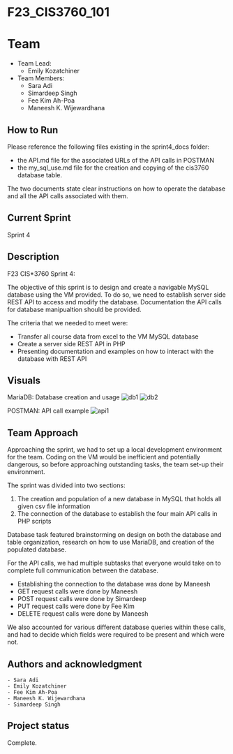 # F23_CIS3760_101

# Team

-   Team Lead:
    -   Emily Kozatchiner
-   Team Members:
    -   Sara Adi
    -   Simardeep Singh
    -   Fee Kim Ah-Poa
    -   Maneesh K. Wijewardhana

## How to Run
Please reference the following files existing in the sprint4_docs folder:
-   the API.md file for the associated URLs of the API calls in POSTMAN
-   the my_sql_use.md file for the creation and copying of the cis3760 database table.

The two documents state clear instructions on how to operate the database and all the API calls associated with them.

## Current Sprint

Sprint 4

## Description

F23 CIS\*3760 Sprint 4:

The objective of this sprint is to design and create a navigable MySQL database using the VM provided. To do so, we need to establish server side REST API to access and modify the database. Documentation the API calls for database manipualtion should be provided. 


The criteria that we needed to meet were:
-   Transfer all course data from excel to the VM MySQL database
-   Create a server side REST API in PHP
-   Presenting documentation and examples on how to interact with the database with REST API

## Visuals
MariaDB: Database creation and usage
![db1](https://gitlab.socs.uoguelph.ca/cis3760_f23/f23_cis3760_101/-/blob/sprint4/sprint4/Images/MicrosoftTeams-image__7_.png) 
![db2](\f23_cis3760_101\sprint4\Images\MicrosoftTeams-image__8_.png)

POSTMAN: API call example
![api1](\f23_cis3760_101\sprint4\Images\APICallExample.png)




## Team Approach
Approaching the sprint, we had to set up a local development environment for the team. Coding on the VM would be inefficient and potentially dangerous, so before approaching outstanding tasks, the team set-up their environment.

The sprint was divided into two sections: 
1. The creation and population of a new database in MySQL that holds all given csv file information
2. The connection of the database to establish the four main API calls in PHP scripts

Database task featured brainstorming on design on both the database and table organization, research on how to use MariaDB, and creation of the populated database.

For the API calls, we had multiple subtasks that everyone would take on to complete full communication between the database.
-   Establishing the connection to the database was done by Maneesh
-   GET request calls were done by Maneesh
-   POST request calls were done by Simardeep
-   PUT request calls were done by Fee Kim
-   DELETE request calls were done by Maneesh

We also accounted for various different database queries within these calls, and had to decide which fields were required to be present and which were not.

## Authors and acknowledgment

    - Sara Adi
    - Emily Kozatchiner
    - Fee Kim Ah-Poa
    - Maneesh K. Wijewardhana
    - Simardeep Singh

## Project status

Complete.

